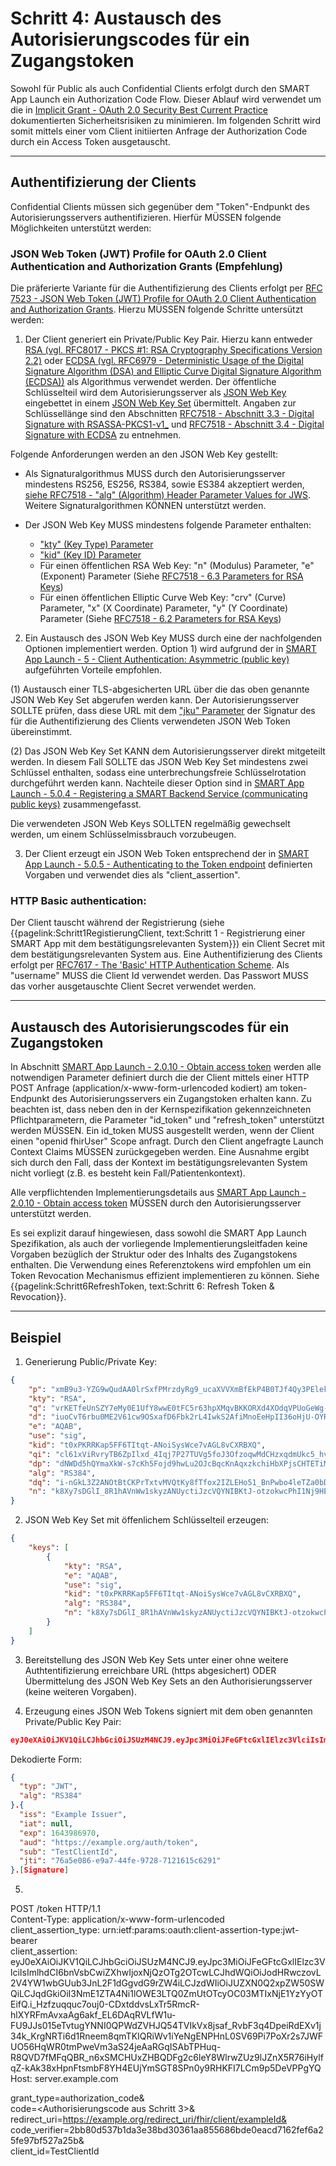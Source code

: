 # Schritt 4: Austausch des Autorisierungscodes für ein Zugangstoken

Sowohl für Public als auch Confidential Clients erfolgt durch den SMART App Launch ein Authorization Code Flow. Dieser Ablauf wird verwendet um die in [Implicit Grant - OAuth 2.0 Security Best Current Practice](https://datatracker.ietf.org/doc/html/draft-ietf-oauth-security-topics-09#section-2.1.2) dokumentierten Sicherheitsrisiken zu minimieren. Im folgenden Schritt wird somit mittels einer vom Client initiierten Anfrage der Authorization Code durch ein Access Token ausgetauscht.

----

## Authentifizierung der Clients

Confidential Clients müssen sich gegenüber dem "Token"-Endpunkt des Autorisierungsservers authentifizieren. Hierfür MÜSSEN folgende Möglichkeiten unterstützt werden:

### JSON Web Token (JWT) Profile for OAuth 2.0 Client Authentication and Authorization Grants (Empfehlung)

Die präferierte Variante für die Authentifizierung des Clients erfolgt per [RFC 7523 - JSON Web Token (JWT) Profile for OAuth 2.0 Client Authentication and Authorization Grants](https://datatracker.ietf.org/doc/html/rfc7523). Hierzu MÜSSEN folgende Schritte untersützt werden:

1. Der Client generiert ein Private/Public Key Pair. Hierzu kann entweder [RSA (vgl. RFC8017 - PKCS #1: RSA Cryptography Specifications Version 2.2)](https://datatracker.ietf.org/doc/html/rfc8017) oder [ECDSA (vgl. RFC6979 - Deterministic Usage of the Digital Signature Algorithm (DSA) and Elliptic Curve Digital Signature Algorithm (ECDSA))](https://datatracker.ietf.org/doc/html/rfc6979) als Algorithmus verwendet werden. Der öffentliche Schlüsselteil wird dem Autorisierungsserver als [JSON Web Key](https://datatracker.ietf.org/doc/html/rfc7517) eingebettet in einem [JSON Web Key Set](https://datatracker.ietf.org/doc/html/rfc7517#section-5) übermittelt. Angaben zur Schlüssellänge sind den Abschnitten [RFC7518 - Abschnitt 3.3 - Digital Signature with RSASSA-PKCS1-v1_](https://datatracker.ietf.org/doc/html/rfc7518#section-3.3) und [RFC7518 - Abschnitt 3.4 - Digital Signature with ECDSA](https://datatracker.ietf.org/doc/html/rfc7518#section-3.4) zu entnehmen.

Folgende Anforderungen werden an den JSON Web Key gestellt:

- Als Signaturalgorithmus MUSS durch den Autorisierungsserver mindestens RS256, ES256, RS384, sowie ES384 akzeptiert werden, [siehe RFC7518 - "alg" (Algorithm) Header Parameter Values for JWS](https://datatracker.ietf.org/doc/html/rfc7518#section-3.1). Weitere Signaturalgorithmen KÖNNEN unterstützt werden.

- Der JSON Web Key MUSS mindestens folgende Parameter enthalten:
    - ["kty" (Key Type) Parameter](https://datatracker.ietf.org/doc/html/rfc7517#section-4.1)
    - ["kid" (Key ID) Parameter](https://datatracker.ietf.org/doc/html/rfc7517#section-4.5)
    - Für einen öffentlichen RSA Web Key: "n" (Modulus) Parameter, "e" (Exponent) Parameter (Siehe [RFC7518 - 6.3 Parameters for RSA Keys](https://datatracker.ietf.org/doc/html/rfc7518#section-6.3))
    - Für einen öffentlichen Elliptic Curve Web Key: "crv" (Curve) Parameter, "x" (X Coordinate) Parameter, "y" (Y Coordinate) Parameter (Siehe [RFC7518 - 6.2 Parameters for RSA Keys](https://datatracker.ietf.org/doc/html/rfc7518#section-6.2))

2. Ein Austausch des JSON Web Key MUSS durch eine der nachfolgenden Optionen implementiert werden. Option 1) wird aufgrund der in [SMART App Launch - 5 - Client Authentication: Asymmetric (public key)](https://hl7.org/fhir/smart-app-launch/STU2/client-confidential-asymmetric.html#client-authentication-asymmetric-public-key) aufgeführten Vorteile empfohlen.

(1) Austausch einer TLS-abgesicherten URL über die das oben genannte JSON Web Key Set abgerufen werden kann. Der Autorisierungsserver SOLLTE prüfen, dass diese URL mit dem ["jku" Parameter](https://datatracker.ietf.org/doc/html/rfc7515#section-4.1.2) der Signatur des für die Authentifizierung des Clients verwendeten JSON Web Token übereinstimmt.

(2) Das JSON Web Key Set KANN dem Autorisierungsserver direkt mitgeteilt werden. In diesem Fall SOLLTE das JSON Web Key Set mindestens zwei Schlüssel enthalten, sodass eine unterbrechungsfreie Schlüsselrotation durchgeführt werden kann. Nachteile dieser Option sind in [SMART App Launch - 5.0.4 - Registering a SMART Backend Service (communicating public keys)](https://hl7.org/fhir/smart-app-launch/STU2/client-confidential-asymmetric.html#registering-a-client-communicting-public-keys) zusammengefasst.

Die verwendeten JSON Web Keys SOLLTEN regelmäßig gewechselt werden, um einem Schlüsselmissbrauch vorzubeugen.

3. Der Client erzeugt ein JSON Web Token entsprechend der in [SMART App Launch - 5.0.5 - Authenticating to the Token endpoint](https://hl7.org/fhir/smart-app-launch/STU2/client-confidential-asymmetric.html#authenticating-to-the-token-endpoint) definierten Vorgaben und verwendet dies als "client_assertion".

### HTTP Basic authentication:

Der Client tauscht während der Registrierung (siehe {{pagelink:Schritt1RegistierungClient, text:Schritt 1 - Registrierung einer SMART App mit dem bestätigungsrelevanten System}}) ein Client Secret mit dem bestätigungsrelevanten System aus. Eine Authentifizierung des Clients erfolgt per [RFC7617 - The 'Basic' HTTP Authentication Scheme](https://datatracker.ietf.org/doc/html/rfc7617). Als "username" MUSS die Client Id verwendet werden. Das Passwort MUSS das vorher ausgetauschte Client Secret verwendet werden.

----

## Austausch des Autorisierungscodes für ein Zugangstoken

In Abschnitt [SMART App Launch - 2.0.10 - Obtain access token](https://hl7.org/fhir/smart-app-launch/STU2/app-launch.html#obtain-access-token) werden alle notwendigen Parameter definiert durch die der Client mittels einer HTTP POST Anfrage (application/x-www-form-urlencoded kodiert) am token-Endpunkt des Autorisierungsservers ein Zugangstoken erhalten kann. Zu beachten ist, dass neben den in der Kernspezifikation gekennzeichneten Pflichtparametern, die Parameter "id_token" und "refresh_token" unterstützt werden MÜSSEN. Ein id_token MUSS ausgestellt werden, wenn der Client einen "openid fhirUser" Scope anfragt. Durch den Client angefragte Launch Context Claims MÜSSEN zurückgegeben werden. Eine Ausnahme ergibt sich durch den Fall, dass der Kontext im bestätigungsrelevanten System nicht vorliegt (z.B. es besteht kein Fall/Patientenkontext). 

Alle verpflichtenden Implementierungsdetails aus [SMART App Launch - 2.0.10 - Obtain access token](https://hl7.org/fhir/smart-app-launch/STU2/app-launch.html#obtain-access-token) MÜSSEN durch den Autorisierungsserver unterstützt werden.

Es sei explizit darauf hingewiesen, dass sowohl die SMART App Launch Spezifikation, als auch der vorliegende Implementierungsleitfaden keine Vorgaben bezüglich der Struktur oder des Inhalts des Zugangstokens enthalten. Die Verwendung eines Referenztokens wird empfohlen um ein Token Revocation Mechanismus effizient implementieren zu können. Siehe {{pagelink:Schritt6RefreshToken, text:Schritt 6: Refresh Token & Revocation}}.

----

## Beispiel

1. Generierung Public/Private Key:

```json
{
    "p": "xmB9u3-YZG9wQudAA0lrSxfPMrzdyRg9_ucaXVVXmBfEkP4B0TJf4Qy3PElekRpRwQQzkTGru06uJZr3C-FnnjbVyzGjSJovWP5S4vBm7zWVGMMhdLDCRtGqx2qC0MGLV7aAGg7XN590US_8XRqtMiMv4RHwj5mzMK-S-4-G_dc",
    "kty": "RSA",
    "q": "vrKETfeUnSZY7eMy0E1UfY8wwE0tFC5r63hpXMqvBKKORXd4XOdqVPUoGeWg-tk4g7aQWW5SJIYk72EGaRuZ-S1giFo724fbJ0lxMxM-HOqMrxhCEDFNOzsjS-tZzbq8krXOp8yAPMENx3bvMFyk2N84qFVaD4gkibIPR6QM_fM",
    "d": "iuoCvT6rbu0ME2V61cw9OSxafD6Fbk2rL4IwkS2AfiMnoEeHpII36oHjU-OYRCRtOGoj8Hes0NkBTffXocYbyXKAxpdzogh1WqPyCraIDJSNR_Wv2ebHdtmie_3ZOdPntYN6MN8y7rinlZBWNgXH8d7GCo48UnT4zu66gyqN7gWVN90it4B0Xcy_3RdHpIO3e1ES-zDWDkP8APL8NPxMAqX7NL5sYtWxKCdFXfMi456iZ_THMu4dJC9QtqTkzphwtsbSrGTTMZXHuqw92fH7NRRhc17vyanNzMXbPJ6Wiy8DoI_1Gopz9HFOWzK7RiQeJtes136vTRXKa3vcnZFB4Q",
    "e": "AQAB",
    "use": "sig",
    "kid": "t0xPKRRKap5FF6TItqt-ANoiSysWce7vAGL8vCXRBXQ",
    "qi": "cl61xViRvryTB6ZpIlxd_4Iqj7P27TUVg5foJ3OfzoqwMdCHzxqdmUkc5_hvZB18eUTxu6hj1f4tw63r61D84SdOxJ8YC7b7Cu1sc2sh4YvlrpeGjKFZfHQCCxQigXJID4XBElxxqoiTWnCrUQPq6cMo3An9h-_w0AjtJAA2i2Y",
    "dp": "dNWDd5hQYmaXkW-s7cKh5Fojd9hwLu2OJcBqcKnAqxzkchiHbXPjsCHTETiM75y2pZ0Z2duNLwXJ3vADrAWXB0F4bPHRHwNf-2Pd4TaBCUVfiHP0EkvAQAFgOY5reRNkQ8aCb9ZpvqK02NQQJ618b9j1a_Mq4Qg-1t-xC2Oet4U",
    "alg": "RS384",
    "dq": "i-nGkL3Z2ANOtBtCKPrTxtvMVQtKy8fTfox2IZLEHo51_BnPwbo4leTZa0bDecjuYhUMi9EZi5qwdsGlRnDt45ibfu9Vg5iF_qkv2N2BcQ3V8pHFxsOlepPFLeqblQoxWSLzYMH2RJ0QUwy8KauPd18v3rHgxgyJYk22UEXZEmk",
    "n": "k8Xy7sDGlI_8R1hAVnWw1skyzANUyctiJzcVQYNIBKtJ-otzokwcPhI1Nj9HEjyBw-2ikPw7eQ9VbcVzOZmJY57XcuMFl0UkR8acGdTt5VNQMxKdbzk3RbbFv9fuadT9nMjZfXZ1Z1UX9dxYt51T-Ay7Qpo0_cczxlKMBmdScZOiQCCyfUW4rVwDQZ5-Vnjk8AkmhChjidrsnu_aVj8P4A_g6Ik-XIyhGwFmXHFWyqAANgZdV-kypdaXwGjgrNBjw0AbDC90AghYhjY1nslWFgZIeI-DDqUyS6X8NX3CIPQsTs2iSXBQTeoOmSmLHAjC4rgiajtCM7cMdlY0SBRuFQ"
}
```

2. JSON Web Key Set mit öffenlichem Schlüsselteil erzeugen:

```json
{
    "keys": [
        {
            "kty": "RSA",
            "e": "AQAB",
            "use": "sig",
            "kid": "t0xPKRRKap5FF6TItqt-ANoiSysWce7vAGL8vCXRBXQ",
            "alg": "RS384",
            "n": "k8Xy7sDGlI_8R1hAVnWw1skyzANUyctiJzcVQYNIBKtJ-otzokwcPhI1Nj9HEjyBw-2ikPw7eQ9VbcVzOZmJY57XcuMFl0UkR8acGdTt5VNQMxKdbzk3RbbFv9fuadT9nMjZfXZ1Z1UX9dxYt51T-Ay7Qpo0_cczxlKMBmdScZOiQCCyfUW4rVwDQZ5-Vnjk8AkmhChjidrsnu_aVj8P4A_g6Ik-XIyhGwFmXHFWyqAANgZdV-kypdaXwGjgrNBjw0AbDC90AghYhjY1nslWFgZIeI-DDqUyS6X8NX3CIPQsTs2iSXBQTeoOmSmLHAjC4rgiajtCM7cMdlY0SBRuFQ"
        }
    ]
}
```

3. Bereitstellung des JSON Web Key Sets unter einer ohne weitere Authtentifizierung erreichbare URL (https abgesichert) ODER Übermittelung des JSON Web Key Sets an den Authorisierungsserver (keine weiteren Vorgaben).

4. Erzeugung eines JSON Web Tokens signiert mit dem oben genannten Private/Public Key Pair:

```json
eyJ0eXAiOiJKV1QiLCJhbGciOiJSUzM4NCJ9.eyJpc3MiOiJFeGFtcGxlIElzc3VlciIsImlhdCI6bnVsbCwiZXhwIjoxNjQzOTg2OTcwLCJhdWQiOiJodHRwczovL2V4YW1wbGUub3JnL2F1dGgvdG9rZW4iLCJzdWIiOiJUZXN0Q2xpZW50SWQiLCJqdGkiOiI3NmE1ZTA4Ni1lOWE3LTQ0ZmUtOTcyOC03MTIxNjE1YzYyOTEifQ.i_Hzfzuqquc7ouj0-CDxtddvsLxTr5RmcR-hlXYRFmAvxaAg6akf_EL6DAqRVLfW1u-FU9JJs015eTvtugYNNI0QPWdZVHJQ54TVIkVx8jsaf_RvbF3q4DpeiRdEXv1j34k_KrgNRTi6d1Rneem8qmTKIQRiWv1iYeNgENPHnL0SV69Pi7PoXr2s7JWFUO56HqWR0tmPweVm3aS24jeAaRGqISAbTPHuq-R8QVD7fMFqQBR_n6xSMCHUxZHBQDFg2c6leY8WlrwZUz9lJZnX5R76iHylfqZ-kAk38xHpnFtsmbF8YH4EUjYmSGT8SPn0y9RHKFI7LCm9p5DeVPPgYQ
```

Dekodierte Form:

```json
{
  "typ": "JWT",
  "alg": "RS384"
}.{
  "iss": "Example Issuer",
  "iat": null,
  "exp": 1643986970,
  "aud": "https://example.org/auth/token",
  "sub": "TestClientId",
  "jti": "76a5e086-e9a7-44fe-9728-7121615c6291"
}.[Signature]
```

5. 

POST /token HTTP/1.1<br>
Content-Type: application/x-www-form-urlencoded<br>
client_assertion_type: urn:ietf:params:oauth:client-assertion-type:jwt-bearer<br>
client_assertion: eyJ0eXAiOiJKV1QiLCJhbGciOiJSUzM4NCJ9.eyJpc3MiOiJFeGFtcGxlIElzc3VlciIsImlhdCI6bnVsbCwiZXhwIjoxNjQzOTg2OTcwLCJhdWQiOiJodHRwczovL2V4YW1wbGUub3JnL2F1dGgvdG9rZW4iLCJzdWIiOiJUZXN0Q2xpZW50SWQiLCJqdGkiOiI3NmE1ZTA4Ni1lOWE3LTQ0ZmUtOTcyOC03MTIxNjE1YzYyOTEifQ.i_Hzfzuqquc7ouj0-CDxtddvsLxTr5RmcR-hlXYRFmAvxaAg6akf_EL6DAqRVLfW1u-FU9JJs015eTvtugYNNI0QPWdZVHJQ54TVIkVx8jsaf_RvbF3q4DpeiRdEXv1j34k_KrgNRTi6d1Rneem8qmTKIQRiWv1iYeNgENPHnL0SV69Pi7PoXr2s7JWFUO56HqWR0tmPweVm3aS24jeAaRGqISAbTPHuq-R8QVD7fMFqQBR_n6xSMCHUxZHBQDFg2c6leY8WlrwZUz9lJZnX5R76iHylfqZ-kAk38xHpnFtsmbF8YH4EUjYmSGT8SPn0y9RHKFI7LCm9p5DeVPPgYQ<br>
Host: server.example.com

grant_type=authorization_code&<br>
code=<Authorisierungscode aus Schritt 3>&<br>
redirect_uri=https://example.org/redirect_uri/fhir/client/exampleId&<br>
code_verifier=2bb80d537b1da3e38bd30361aa855686bde0eacd7162fef6a25fe97bf527a25b&<br>
client_id=TestClientId